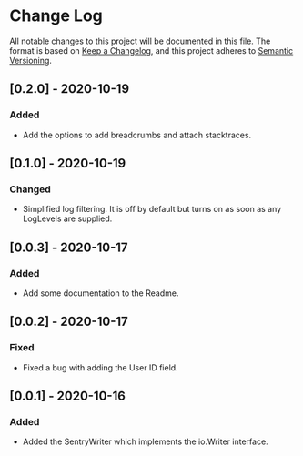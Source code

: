 # Change Log

All notable changes to this project will be documented in this file. The format is based on [Keep a Changelog](https://keepachangelog.com/en/1.0.0/), and this project adheres to [Semantic Versioning](https://semver.org/spec/v2.0.0.html).

## [0.2.0] - 2020-10-19

### Added

- Add the options to add breadcrumbs and attach stacktraces.

## [0.1.0] - 2020-10-19

### Changed

- Simplified log filtering. It is off by default but turns on as soon as any LogLevels are supplied.

## [0.0.3] - 2020-10-17

### Added

- Add some documentation to the Readme.

## [0.0.2] - 2020-10-17

### Fixed

- Fixed a bug with adding the User ID field.

## [0.0.1] - 2020-10-16

### Added

- Added the SentryWriter which implements the io.Writer interface.